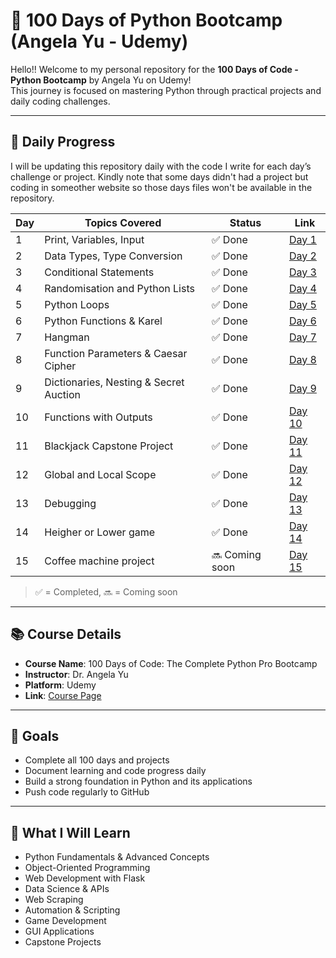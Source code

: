 # 🚀 100 Days of Python Bootcamp (Angela Yu - Udemy)

Hello!!
Welcome to my personal repository for the **100 Days of Code - Python Bootcamp** by Angela Yu on Udemy!  
This journey is focused on mastering Python through practical projects and daily coding challenges.

---

## 📅 Daily Progress

I will be updating this repository daily with the code I write for each day’s challenge or project.
Kindly note that some days didn't had a project but coding in someother website so those days files won't be available in the repository.

| Day | Topics Covered | Status | Link |
|-----|----------------|--------|------|
| 1   | Print, Variables, Input | ✅ Done | [Day 1](./Day_001.py) |
| 2   | Data Types, Type Conversion | ✅ Done | [Day 2](./Day_002.py) |
| 3   | Conditional Statements | ✅ Done | [Day 3](./Day_003.py) |
| 4   | Randomisation and Python Lists | ✅ Done | [Day 4](./Day_004.py) |
| 5   | Python Loops | ✅ Done | [Day 5](./Day_005.py) |
| 6   | Python Functions & Karel | ✅ Done | [Day 6](./Day_006.py) |
| 7   | Hangman | ✅ Done | [Day 7](./Day_007.py) |
| 8   | Function Parameters & Caesar Cipher | ✅ Done | [Day 8](./Day_008.py) |
| 9   | Dictionaries, Nesting & Secret Auction | ✅ Done | [Day 9](./Day_009.py) |
| 10  | Functions with Outputs | ✅ Done | [Day 10](./Day_010.py) |
| 11  | Blackjack Capstone Project | ✅ Done | [Day 11](./Day_011.py) |
| 12  | Global and Local Scope | ✅ Done | [Day 12](./Day_012.py) |
| 13  | Debugging | ✅ Done | [Day 13](./Day_013.py) |
| 14  | Heigher or Lower game | ✅ Done | [Day 14](./Day_014/Day_014.py) |
| 15  | Coffee machine project | 🔜 Coming soon | [Day 15](./Day_015.py) |



> ✅ = Completed, 🔜 = Coming soon

---

## 📚 Course Details

- **Course Name**: 100 Days of Code: The Complete Python Pro Bootcamp
- **Instructor**: Dr. Angela Yu
- **Platform**: Udemy
- **Link**: [Course Page](https://www.udemy.com/course/100-days-of-code/)

---

## 📌 Goals

- Complete all 100 days and projects
- Document learning and code progress daily
- Build a strong foundation in Python and its applications
- Push code regularly to GitHub

---

## 🧠 What I Will Learn

- Python Fundamentals & Advanced Concepts
- Object-Oriented Programming
- Web Development with Flask
- Data Science & APIs
- Web Scraping
- Automation & Scripting
- Game Development
- GUI Applications
- Capstone Projects
